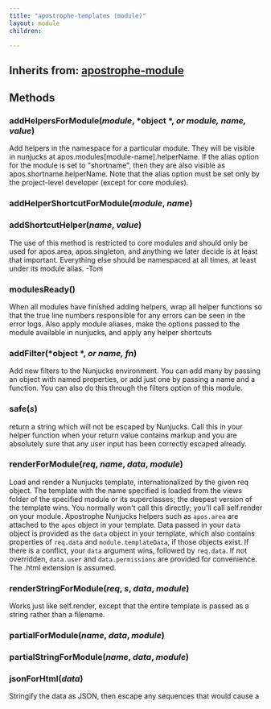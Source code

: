 ```yaml
---
title: "apostrophe-templates (module)"
layout: module
children:

---
```

## Inherits from: [apostrophe-module](../apostrophe-module/index.html)

## Methods
### addHelpersForModule(*module*, *object *, *or module, name, value*)
Add helpers in the namespace for a particular module.
They will be visible in nunjucks at
apos.modules[module-name].helperName. If the alias
option for the module is set to "shortname", then
they are also visible as apos.shortname.helperName.
Note that the alias option must be set only by the
project-level developer (except for core modules).
### addHelperShortcutForModule(*module*, *name*)

### addShortcutHelper(*name*, *value*)
The use of this method is restricted to core modules
and should only be used for apos.area, apos.singleton,
and anything we later decide is at least that important.
Everything else should be namespaced at all times,
at least under its module alias. -Tom
### modulesReady()
When all modules have finished adding helpers, wrap all
helper functions so that the true line numbers responsible
for any errors can be seen in the error logs. Also apply
module aliases, make the options passed to the module available
in nunjucks, and apply any helper shortcuts
### addFilter(*object *, *or name, fn*)
Add new filters to the Nunjucks environment. You
can add many by passing an object with named
properties, or add just one by passing a name
and a function. You can also do this through the
filters option of this module.
### safe(*s*)
return a string which will not be escaped
by Nunjucks. Call this in your helper function
when your return value contains markup and you
are absolutely sure that any user input has
been correctly escaped already.
### renderForModule(*req*, *name*, *data*, *module*)
Load and render a Nunjucks template, internationalized
by the given req object. The template with the name
specified is loaded from the views folder of the
specified module or its superclasses; the deepest
version of the template wins. You normally won't call
this directly; you'll call self.render on your module.
Apostrophe Nunjucks helpers such as `apos.area` are
attached to the `apos` object in your template.
Data passed in your `data` object is provided as the
`data` object in your template, which also contains
properties of `req.data` and `module.templateData`,
if those objects exist.
If there is a conflict, your `data` argument wins,
followed by `req.data`.
If not overridden, `data.user` and `data.permissions`
are provided for convenience.
The .html extension is assumed.
### renderStringForModule(*req*, *s*, *data*, *module*)
Works just like self.render, except that the
entire template is passed as a string rather than
a filename.
### partialForModule(*name*, *data*, *module*)

### partialStringForModule(*name*, *data*, *module*)

### jsonForHtml(*data*)
Stringify the data as JSON, then escape any sequences
that would cause a <script> tag to end prematurely if
the JSON were embedded in it.
### renderBody(*req*, *type*, *s*, *data*, *module*)
Implements `render` and `renderString`. See their
documentation.
### getEnv(*module*)
Fetch a nunjucks environment in which `include`,
`extends`, etc. search the views directories of the
specified module and its ancestors. Typically you
will call `self.render`, `self.renderPage` or
`self.partial` on your module object rather than calling
this directly.
### getViewFolders(*module*)

### newEnv(*moduleName*, *dirs*)
Create a new nunjucks environment in which the
specified directories are searched for includes,
etc. Don't call this directly, use:

apos.templates.getEnv(module)
### newLoader(*moduleName*, *dirs*)
Creates a Nunjucks loader object for the specified
list of directories, which can also call back to
this module to resolve cross-module includes. You
will not need to call this directly.
### addStandardFilters(*env*)

### renderPageForModule(*req*, *template*, *data*, *module*)
Typically you will call the `renderPage` method of
your own module, provided by the `apostrophe-module`
base class, which is a wrapper for this method. Also
consider calling `sendPage` which is even more convenient
and adds tabs to the data object, etc.

Generate a complete HTML page for transmission to the
browser.

If `req.error` is truthy, it is logged similarly to a
template error and the `error.html` template is displayed.

If `template` is a function it is passed a data object,
otherwise it is rendered as a nunjucks template relative
to this module via self.render.

`data` is provided to the template, with additional
default properties as described below.

`module` is the module from which the template should
be rendered, if an explicit module name is not part
of the template name.

Additional properties merged with the `data object:

"outerLayout" is set to...

"apostrophe-templates:outerLayout.html"

Or:

"apostrophe-templates:refreshLayout.html"

This allows the template to handle either a content area
refresh or a full page render just by doing this:

{% extend outerLayout %}

Note the lack of quotes.

Under the following conditions, "refreshLayout.html"
is used in place of "outerLayout.html":

req.xhr is true (always set on AJAX requests by jQuery)
req.query.xhr is set to simulate an AJAX request
req.decorate is false
req.query.apos_refresh is true

These default properties are also provided on the `data` object
visible in Nunjucks:

user (req.user)
query (req.query)
permissions (req.user._permissions)
calls (javascript markup to insert all global and
  request-specific calls pushed by server-side code)
data (javascript markup to insert all global and
  request-specific data pushed by server-side code)
### renderPageForModule(*req*, *template*, *data*, *module*)
Typically you will call the `sendPage` method of
your own module, provided by the `apostrophe-module`
base class, which is a wrapper for this method.

Send a complete HTML page for to the
browser.

If `template` is a function it is passed a data object,
otherwise it is rendered as a nunjucks template relative
to this module via self.render.

`data` is provided to the template, with additional
default properties as described below.

`module` is the module from which the template should
be rendered, if an explicit module name is not part
of the template name.

Additional properties merged with the `data object:

"outerLayout" is set to...

"apostrophe-templates:outerLayout.html"

Or:

"apostrophe-templates:refreshLayout.html"

This allows the template to handle either a content area
refresh or a full page render just by doing this:

{% extend outerLayout %}

Note the lack of quotes.

Under the following conditions, "refreshLayout.html"
is used in place of "outerLayout.html":

req.xhr is true (always set on AJAX requests by jQuery)
req.query.xhr is set to simulate an AJAX request
req.decorate is false
req.query.apos_refresh is true

These default properties are also provided on the `data` object
visible in Nunjucks:

user (req.user)
query (req.query)
permissions (req.user._permissions)
calls (javascript markup to insert all global and
  request-specific calls pushed by server-side code)
data (javascript markup to insert all global and
  request-specific data pushed by server-side code)
